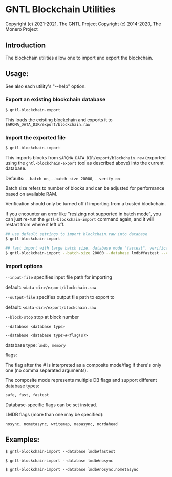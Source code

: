 # GNTL Blockchain Utilities

Copyright (c) 2021-2021, The GNTL Project
Copyright (c) 2014-2020, The Monero Project

## Introduction

The blockchain utilities allow one to import and export the blockchain.

## Usage:

See also each utility's "--help" option.

### Export an existing blockchain database

`$ gntl-blockchain-export`

This loads the existing blockchain and exports it to `$ARQMA_DATA_DIR/export/blockchain.raw`

### Import the exported file

`$ gntl-blockchain-import`

This imports blocks from `$ARQMA_DATA_DIR/export/blockchain.raw` (exported using the
`gntl-blockchain-export` tool as described above) into the current database.

Defaults: `--batch on`, `--batch size 20000`, `--verify on`

Batch size refers to number of blocks and can be adjusted for performance based on available RAM.

Verification should only be turned off if importing from a trusted blockchain.

If you encounter an error like "resizing not supported in batch mode", you can just re-run
the `gntl-blockchain-import` command again, and it will restart from where it left off.

```bash
## use default settings to import blockchain.raw into database
$ gntl-blockchain-import

## fast import with large batch size, database mode "fastest", verification off
$ gntl-blockchain-import --batch-size 20000 --database lmdb#fastest --verify off

```

### Import options

`--input-file`
specifies input file path for importing

default: `<data-dir>/export/blockchain.raw`

`--output-file`
specifies output file path to export to

default: `<data-dir>/export/blockchain.raw`

`--block-stop`
stop at block number

`--database <database type>`

`--database <database type>#<flag(s)>`

database type: `lmdb, memory`

flags:

The flag after the # is interpreted as a composite mode/flag if there's only
one (no comma separated arguments).

The composite mode represents multiple DB flags and support different database types:

`safe, fast, fastest`

Database-specific flags can be set instead.

LMDB flags (more than one may be specified):

`nosync, nometasync, writemap, mapasync, nordahead`

## Examples:

```
$ gntl-blockchain-import --database lmdb#fastest

$ gntl-blockchain-import --database lmdb#nosync

$ gntl-blockchain-import --database lmdb#nosync,nometasync
```
